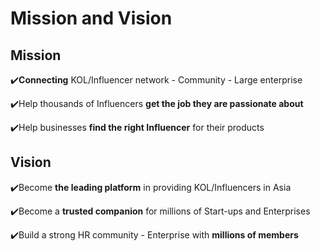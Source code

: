 # Mission and Vision

## Mission

✔️**Connecting** KOL/Influencer network - Community - Large enterprise

✔️Help thousands of Influencers **get the job they are passionate about**

✔️Help businesses **find the right Influencer** for their products

## Vision

✔️Become **the leading platform** in providing KOL/Influencers in Asia

✔️Become a **trusted companion** for millions of Start-ups and Enterprises

✔️Build a strong HR community - Enterprise with **millions of members**
